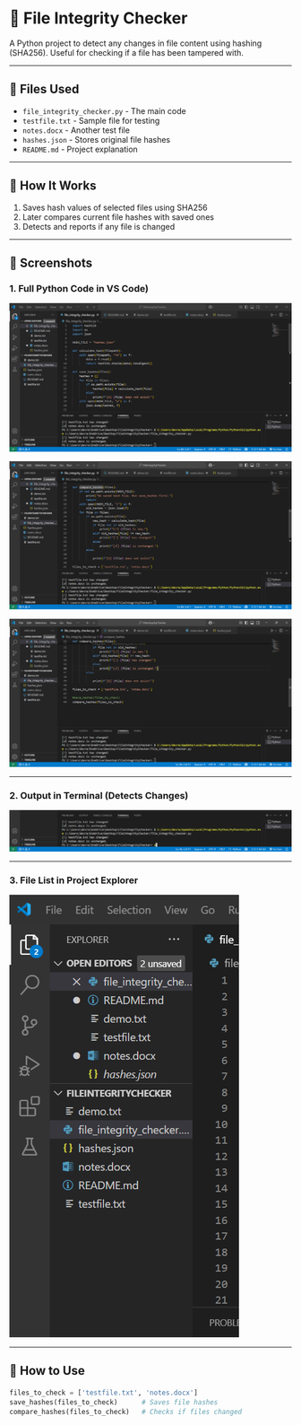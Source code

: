 # 🔐 File Integrity Checker

A Python project to detect any changes in file content using hashing (SHA256). Useful for checking if a file has been tampered with.

---

## 📁 Files Used
- `file_integrity_checker.py` - The main code
- `testfile.txt` - Sample file for testing
- `notes.docx` - Another test file
- `hashes.json` - Stores original file hashes
- `README.md` - Project explanation

---

## 🧠 How It Works
1. Saves hash values of selected files using SHA256
2. Later compares current file hashes with saved ones
3. Detects and reports if any file is changed

---

## 📸 Screenshots

### 1. Full Python Code in VS Code)
![image alt](https://github.com/nikhithavadlamudi-cyber/fileintegritychecker/blob/4cb1cb77f990632a5ad7f4996e4e8e68cc7df288/code_part1.png)

![image alt](https://github.com/nikhithavadlamudi-cyber/fileintegritychecker/blob/b614e4b0ebd56b87f1efcfb4269abaca6d0068ea/code_part2.png)

![image alt](https://github.com/nikhithavadlamudi-cyber/fileintegritychecker/blob/18e798133079dc53dcf0909cfe2519306cc6c282/code_part3.png)

---

### 2. Output in Terminal (Detects Changes)
![image alt](https://github.com/nikhithavadlamudi-cyber/fileintegritychecker/blob/cfa74ad0914b948f5ad87930ade65c2f64f9936d/output_screenshot.png)

---

### 3. File List in Project Explorer
![image alt](https://github.com/nikhithavadlamudi-cyber/fileintegritychecker/blob/130a3b4b2167354e5aae7f320eeca7c69836a8af/explorer_screenshot.png)

---

## 🚀 How to Use

```python
files_to_check = ['testfile.txt', 'notes.docx']
save_hashes(files_to_check)      # Saves file hashes
compare_hashes(files_to_check)   # Checks if files changed
